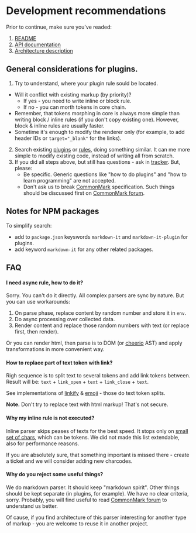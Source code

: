 # Development recommendations

Prior to continue, make sure you've readed:

1. [README](https://github.com/markdown-it/markdown-it#markdown-it)
2. [API documentation](https://markdown-it.github.io/markdown-it/)
3. [Architecture description](architecture.md)


## General considerations for plugins.

1. Try to understand, where your plugin rule sould be located.
  - Will it conflict with existing markup (by priority)?
    - If yes - you need to write inline or block rule.
    - If no - you can morth tokens in core chain.
  - Remember, that tokens morphing in core is always more simple than writing
    block / inline rules (if you don't copy existing one). However,
    block & inline rules are usually faster.
  - Sometime it's enough to modify the renderer only (for example, to add
    header IDs or `target="_blank"` for the links).
2. Search existing
   [plugins](https://www.npmjs.org/browse/keyword/markdown-it-plugin)
   or [rules](https://github.com/markdown-it/markdown-it/tree/master/lib),
   doing something similar. It can me more simple to modify existing code,
   instead of writing all from scratch.
3. If you did all steps above, but still has questions - ask in
   [tracker](https://github.com/markdown-it/markdown-it/issues). But, please:
   - Be specific. Generic questions like "how to do plugins" and
     "how to learn programming" are not accepted.
   - Don't ask us to break [CommonMark](http://commonmark.org/) specification.
     Such things should be discussed first on [CommonMark forum](http://talk.commonmark.org/).


## Notes for NPM packages

To simplify search:

- add to `package.json` keyswords `markdown-it` and `markdown-it-plugin` for plugins.
- add keyword `markdown-it` for any other related packages.


## FAQ


#### I need async rule, how to do it?

Sorry. You can't do it directly. All complex parsers are sync by nature. But you
can use workarounds:

1. On parse phase, replace content by random number and store it in `env`.
2. Do async processing over collected data.
3. Render content and replace those random numbers with text
   (or replace first, then render).

Or you can render html, then parse is to DOM (or
[cheerio](https://github.com/cheeriojs/cheerio) AST) and apply transformations
in more convenient way.


#### How to replace part of text token with link?

Righ sequence is to split text to several tokens and add link tokens between.
Result will be: `text` + `link_open` + `text` + `link_close` + `text`.

See implementations of [linkify](https://github.com/markdown-it/markdown-it/blob/master/lib/rules_core/linkify.js) & [emoji](https://github.com/markdown-it/markdown-it-emoji/blob/master/lib/replace.js) - those do text token splits.

__Note.__ Don't try to replace text with html markup! That's not secure.


#### Why my inline rule is not executed?

Inline parser skips peases of texts for the best speed. It stops only on [small set of chars](https://github.com/markdown-it/markdown-it/blob/master/lib/rules_inline/text.js), which can be tokens. We did not made this list extendable, also for performance reasons.

If you are absolutely sure, that something important is missed there - create a
ticket and we will consider adding new charcodes.


#### Why do you reject some useful things?

We do markdown parser. It should keep "markdown spirit". Other things should
be kept separate (in plugins, for example). We have no clear criteria, sorry.
Probably, you will find useful to read [CommonMark forum](http://talk.commonmark.org/) to understand us better.

Of cause, if you find architecture of this parser interesting for another type
of markup - you are welcome to reuse it in another project.
